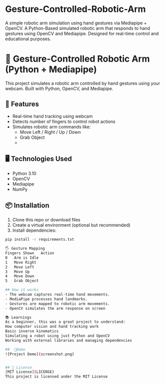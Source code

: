 # Gesture-Controlled-Robotic-Arm
A simple robotic arm simulation using hand gestures via Mediapipe + OpenCV.
A Python-Based simulated robotic arm that responds to hand gestures using OpenCV and Mediapipe. Designed for real-time control
and educational purposes.

# 🤖 Gesture-Controlled Robotic Arm (Python + Mediapipe)
This project simulates a robotic arm controlled by hand gestures using your webcam. Built with Python, OpenCV, and Mediapipe.

## 🔧 Features
- Real-time hand tracking using webcam
- Detects number of fingers to control robot actions
- Simulates robotic arm commands like:
  - Move Left / Right / Up / Down
  - Grab Object
  - 
## 🖥 Technologies Used
- Python 3.10
- OpenCV
- Mediapipe
- NumPy

## 📦 Installation
1. Clone this repo or download files
2. Create a virtual environment (optional but recommended)
3. Install dependencies:

```bash
pip install -r requirements.txt

🖐 Gesture Mapping
Fingers Shown	Action
0	Arm is Idle
1	Move Right
2	Move Left
3	Move Up
4	Move Down
5	Grab Object

## How it works
- The webcam captures real-time hand movements.
- MediaPipe processes hand landmarks.
- Gestures are mapped to robotic arm movements.
- OpenCV simulates the arm response on screen

📚 Learnings
As a beginner, this was a great project to understand:
How computer vision and hand tracking work
Basic inverse kinematics
Simulating a robot using just Python and OpenCV
Working with external libraries and managing dependencies

##  📸Demo
![Project Demo](screenshot.png)


## 🪪 License
[MIT License](LICENSE)
This project is licensed under the MIT License
